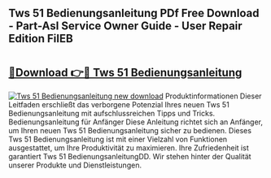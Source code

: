 ## Tws 51 Bedienungsanleitung PDf Free Download - Part-AsI Service Owner Guide - User Repair Edition FiIEB

# <h2><a href="http://df3muy5.blite.top/?on=Tws+51+Bedienungsanleitung">🔗Download 👉🔴 Tws 51 Bedienungsanleitung</a></h2>

[![Tws 51 Bedienungsanleitung new download](https://i.imgur.com/lujVjoI.png)](http://df3muy5.blite.top/?on=Tws+51+Bedienungsanleitung)
Produktinformationen Dieser Leitfaden erschließt das verborgene Potenzial Ihres neuen Tws 51 Bedienungsanleitung mit aufschlussreichen Tipps und Tricks. Bedienungsanleitung für Anfänger Diese Anleitung richtet sich an Anfänger, um Ihren neuen Tws 51 Bedienungsanleitung sicher zu bedienen. Dieses Tws 51 Bedienungsanleitung ist mit einer Vielzahl von Funktionen ausgestattet, um Ihre Produktivität zu maximieren. Ihre Zufriedenheit ist garantiert Tws 51 BedienungsanleitungDD. Wir stehen hinter der Qualität unserer Produkte und Dienstleistungen.
